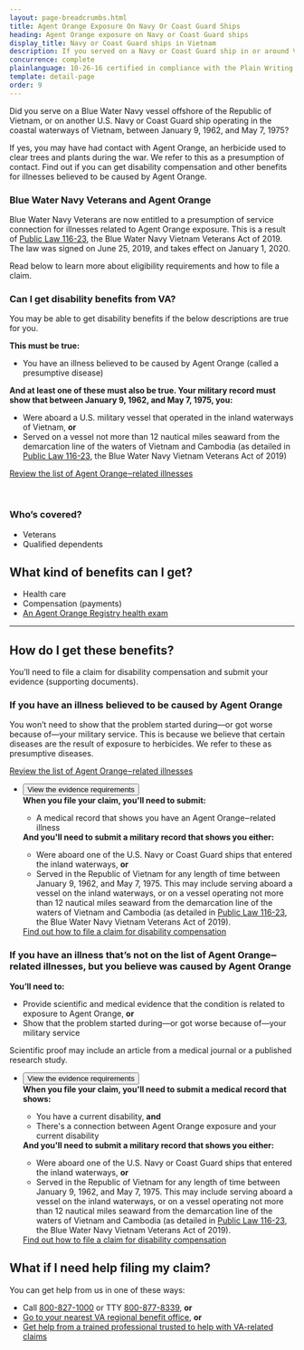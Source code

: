 ```yaml
---
layout: page-breadcrumbs.html
title: Agent Orange Exposure On Navy Or Coast Guard Ships
heading: Agent Orange exposure on Navy or Coast Guard ships
display_title: Navy or Coast Guard ships in Vietnam
description: If you served on a Navy or Coast Guard ship in or around Vietnam during the Vietnam Era, you may have been exposed to Agent Orange. Find out if you're eligible for VA disability pay and other benefits for illnesses related to contact with this herbicide.
concurrence: complete
plainlanguage: 10-26-16 certified in compliance with the Plain Writing Act
template: detail-page
order: 9
---
```


<div class="va-introtext">

Did you serve on a Blue Water Navy vessel offshore of the Republic of Vietnam, or on another U.S. Navy or Coast Guard ship operating in the coastal waterways of Vietnam, between January 9, 1962, and May 7, 1975? 

If yes, you may have had contact with Agent Orange, an herbicide used to clear trees and plants during the war. We refer to this as a presumption of contact. Find out if you can get disability compensation and other benefits for illnesses believed to be caused by Agent Orange.

</div>

<div class="usa-alert usa-alert-info">
  <div class="usa-alert-body">
    <h3 class="usa-alert-heading">Blue Water Navy Veterans and Agent Orange</h3>
    <p>Blue Water Navy Veterans are now entitled to a presumption of service connection for illnesses related to Agent Orange exposure. This is a result of <a href="https://www.congress.gov/bill/116th-congress/house-bill/299/text">Public Law 116-23</a>, the Blue Water Navy Vietnam Veterans Act of 2019. The law was signed on June 25, 2019, and takes effect on January 1, 2020.</p>
    <p>Read below to learn more about eligibility requirements and how to file a claim.</p>
  </div>
</div>

<div class="feature" markdown="1">

### Can I get disability benefits from VA?

You may be able to get disability benefits if the below descriptions are true for you.

**This must be true:**
 - You have an illness believed to be caused by Agent Orange (called a presumptive disease)

**And at least one of these must also be true. Your military record must show that between January 9, 1962, and May 7, 1975, you:**
- Were aboard a U.S. military vessel that operated in the inland waterways of Vietnam, **or**
- Served on a vessel not more than 12 nautical miles seaward from the demarcation line of the waters of Vietnam and Cambodia (as detailed in [Public Law 116-23](https://www.congress.gov/bill/116th-congress/house-bill/299/text), the Blue Water Navy Vietnam Veterans Act of 2019)

[Review the list of Agent Orange‒related illnesses](/disability/eligibility/hazardous-materials-exposure/agent-orange/related-diseases/)

<br>

### Who’s covered?

- Veterans
- Qualified dependents

</div>

## What kind of benefits can I get?

- Health care
- Compensation (payments)
- [An Agent Orange Registry health exam](/disability/eligibility/hazardous-materials-exposure/agent-orange/registry-health-exam/)

-----

## How do I get these benefits?

You’ll need to file a claim for disability compensation and submit your evidence (supporting documents).<br>

### If you have an illness believed to be caused by Agent Orange

You won’t need to show that the problem started during—or got worse because of—your military service. This is because we believe that certain diseases are the result of exposure to herbicides. We refer to these as presumptive diseases. <br>

[Review the list of Agent Orange‒related illnesses](/disability/eligibility/hazardous-materials-exposure/agent-orange/related-diseases/)

<ul class="usa-accordion-bordered">
  <li>
    <button class="usa-accordion-button"
      aria-expanded="false"
      aria-controls="evidence-1">
      View the evidence requirements
    </button>
    <div id="evidence-1" class="usa-accordion-content">
      <strong>When you file your claim, you'll need to submit:</strong> <br>
      <ul>
        <li>A medical record that shows you have an Agent Orange‒related illness</li>
      </ul>
      <strong>And you'll need to submit a military record that shows you either:</strong>
      <ul>        
        <li>Were aboard one of the U.S. Navy or Coast Guard ships that entered the inland waterways, <strong>or</strong></li>
        <li>Served in the Republic of Vietnam for any length of time between January 9, 1962, and May 7, 1975. This may include serving aboard a vessel on the inland waterways, or on a vessel operating not more than 12 nautical miles seaward from the demarcation line of the waters of Vietnam and Cambodia (as detailed in <a href="https://www.congress.gov/bill/116th-congress/house-bill/299/text">Public Law 116-23</a>, the Blue Water Navy Vietnam Veterans Act of 2019).</li>
      </ul>
      <a href="https://vagov-content-pr-407.herokuapp.com/disability/how-to-file-claim/">Find out how to file a claim for disability compensation</a>
    </div>
  </li>
  </ul>

### If you have an illness that’s not on the list of Agent Orange‒related illnesses, but you believe was caused by Agent Orange

**You’ll need to:**
- Provide scientific and medical evidence that the condition is related to exposure to Agent Orange, **or** <br>
- Show that the problem started during—or got worse because of—your military service

Scientific proof may include an article from a medical journal or a published research study. 

<ul class="usa-accordion-bordered">
  <li>
    <button class="usa-accordion-button"
      aria-expanded="false"
      aria-controls="evidence-2">
      View the evidence requirements
    </button>
    <div id="evidence-2" class="usa-accordion-content">
      <strong>When you file your claim, you'll need to submit a medical record that shows:</strong> <br>
      <ul>
        <li>You have a current disability, <strong>and</strong></li>
        <li>There's a connection between Agent Orange exposure and your current disability</li>
      </ul>          
      <strong>And you'll need to submit a military record that shows you either:</strong>      
      <ul>
        <li>Were aboard one of the U.S. Navy or Coast Guard ships that entered the inland waterways, <strong>or</strong></li>
        <li>Served in the Republic of Vietnam for any length of time between January 9, 1962, and May 7, 1975. This may include serving aboard a vessel on the inland waterways, or on a vessel operating not more than 12 nautical miles seaward from the demarcation line of the waters of Vietnam and Cambodia (as detailed in <a href="https://www.congress.gov/bill/116th-congress/house-bill/299/text">Public Law 116-23</a>, the Blue Water Navy Vietnam Veterans Act of 2019).</li>
      </ul>
      <a href="https://vagov-content-pr-407.herokuapp.com/disability/how-to-file-claim/">Find out how to file a claim for disability compensation</a>
    </div>
  </li>
  </ul>

## What if I need help filing my claim?
You can get help from us in one of these ways:
- Call <a href="tel:+1-800-827-1000">800-827-1000</a> or TTY <a href="tel:+18008778339">800-877-8339</a>, **or**
- [Go to your nearest VA regional benefit office](/find-locations/), **or**
- [Get help from a trained professional trusted to help with VA-related claims](/disability/get-help-filing-claim/)
